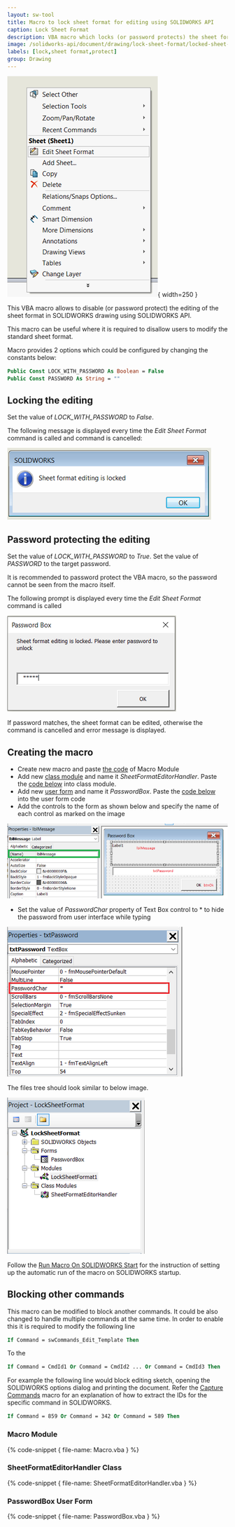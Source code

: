 ```yaml
---
layout: sw-tool
title: Macro to lock sheet format for editing using SOLIDWORKS API
caption: Lock Sheet Format
description: VBA macro which locks (or password protects) the sheet format editing using SOLIDWORKS API
image: /solidworks-api/document/drawing/lock-sheet-format/locked-sheet-format.png
labels: [lock,sheet format,protect]
group: Drawing
---
```

![Edit sheet format context menu command](edit-sheet-format-command.png){ width=250 }

This VBA macro allows to disable (or password protect) the editing of the sheet format in SOLIDWORKS drawing using SOLIDWORKS API.

This macro can be useful where it is required to disallow users to modify the standard sheet format.

Macro provides 2 options which could be configured by changing the constants below:

~~~ vb
Public Const LOCK_WITH_PASSWORD As Boolean = False
Public Const PASSWORD As String = ""
~~~

## Locking the editing

Set the value of *LOCK_WITH_PASSWORD* to *False*. 

The following message is displayed every time the *Edit Sheet Format* command is called and command is cancelled:

![Message indicating that the sheet is locked for editing](locked-message.png)

## Password protecting the editing

Set the value of *LOCK_WITH_PASSWORD* to *True*. Set the value of *PASSWORD* to the target password.

It is recommended to password protect the VBA macro, so the password cannot be seen from the macro itself.

The following prompt is displayed every time the *Edit Sheet Format* command is called

![Prompt to enter password to unlock spreadsheet](password-prompt.png)

If password matches, the sheet format can be edited, otherwise the command is cancelled and error message is displayed.

## Creating the macro

* Create new macro and paste [the code](#macro-module) of Macro Module
* Add new [class module](/visual-basic/classes/) and name it *SheetFormatEditorHandler*. Paste the [code below](#sheetformateditorhandler-class) into class module.
* Add new [user form](/visual-basic/user-forms/) and name it *PasswordBox*. Paste the [code below](#passwordbox-user-form) into the user form code
* Add the controls to the form as shown below and specify the name of each control as marked on the image

![Controls in password box user form](password-box-controls.png)

* Set the value of *PasswordChar* property of Text Box control to \* to hide the password from user interface while typing

![Password char in text box control](text-box-password-char.png)

The files tree should look similar to below image.

![Macro files tree](macro-files-tree.png)

Follow the [Run Macro On SOLIDWORKS Start](/solidworks-api/getting-started/macros/run-macro-on-solidworks-start/) for the instruction of setting up the automatic run of the macro on SOLIDWORKS startup.

## Blocking other commands

This macro can be modified to block another commands. It could be also changed to handle multiple commands at the same time. In order to enable this it is required to modify the following line

~~~ vb
If Command = swCommands_Edit_Template Then
~~~

To the

~~~ vb
If Command = CmdId1 Or Command = CmdId2 ... Or Command = CmdId3 Then
~~~

For example the following line would block editing sketch, opening the SOLIDWORKS options dialog and printing the document. Refer the [Capture Commands](/solidworks-api/application/frame/capture-commands/) macro for an explanation of how to extract the IDs for the specific command in SOLIDWORKS.

~~~ vb
If Command = 859 Or Command = 342 Or Command = 589 Then
~~~

### Macro Module

{% code-snippet { file-name: Macro.vba } %}

### SheetFormatEditorHandler Class

{% code-snippet { file-name: SheetFormatEditorHandler.vba } %}

### PasswordBox User Form

{% code-snippet { file-name: PasswordBox.vba } %}
